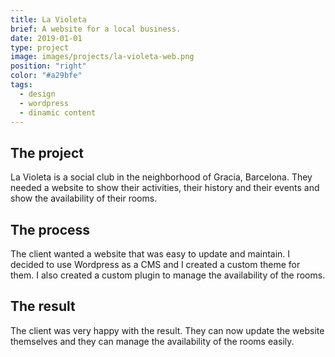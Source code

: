 ```yaml
---
title: La Violeta
brief: A website for a local business.
date: 2019-01-01
type: project
image: images/projects/la-violeta-web.png
position: "right"
color: "#a29bfe"
tags:
  - design
  - wordpress
  - dinamic content
---
```


## The project

La Violeta is a social club in the neighborhood of Gracia, Barcelona. They needed a website to show their activities, their history and their events and show the availability of their rooms.

## The process

The client wanted a website that was easy to update and maintain. I decided to use Wordpress as a CMS and I created a custom theme for them. I also created a custom plugin to manage the availability of the rooms.

## The result

The client was very happy with the result. They can now update the website themselves and they can manage the availability of the rooms easily.

